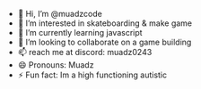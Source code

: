- 👋 Hi, I’m @muadzcode
- 👀 I’m interested in skateboarding & make game
- 🌱 I’m currently learning javascript
- 💞️ I’m looking to collaborate on a game building
- 📫 reach me at discord: muadz0243
- 😄 Pronouns: Muadz
- ⚡ Fun fact: Im a high functioning autistic

<!---
muadzcode/muadzcode is a ✨ special ✨ repository because its `README.md` (this file) appears on your GitHub profile.
You can click the Preview link to take a look at your changes.
--->
